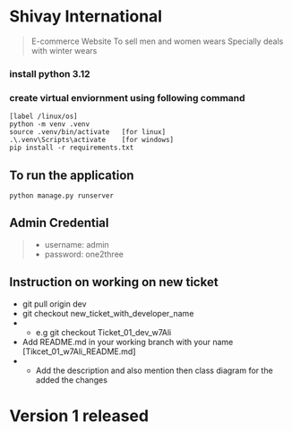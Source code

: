 # Shivay International
> E-commerce Website 
> To sell men and women wears
> Specially deals with winter wears
### install python 3.12 
### create virtual enviornment using following command

```command
[label /linux/os]
python -m venv .venv
source .venv/bin/activate   [for linux]
.\.venv\Scripts\activate    [for windows]
pip install -r requirements.txt
```
## To run the application
```command
python manage.py runserver
```
## Admin Credential
> - username: admin
> - password: one2three

## Instruction on working on new ticket
- git pull origin dev
- git checkout new_ticket_with_developer_name
- - e.g git checkout Ticket_01_dev_w7Ali
- Add README.md in your working branch with your name [Tikcet_01_w7Ali_README.md]
- - Add the description and also mention then class diagram for the added the changes

# Version 1 released